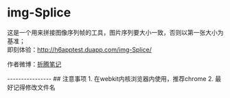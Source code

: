 #  img-Splice
这是一个用来拼接图像序列帧的工具，图片序列要大小一致，否则以第一张大小为基准；<br>
即刻体验：<a href="http://h6apptest.duapp.com/img-Splice/">http://h6apptest.duapp.com/img-Splice/</a>
<p>作者微博：<a href="http://weibo.com/u/1326039884">折腾笔记</a></p>
----------------
## 注意事项
1. 在webkit内核浏览器内使用，推荐chrome
2. 最好记得修改文件名
